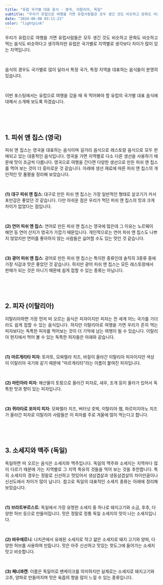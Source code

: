 ```yaml
---
title: "유럽 국가별 대표 음식 - 영국, 이탈리아, 독일"
subtitle: "우리가 유럽으로 여행을 가면 유럽사람들은 모두 생긴 것도 비슷하고 문화도 비슷하고 먹는 음식도 비슷하다고 생각하지만 유럽은 국가별로 지역별로 생각보다 차이가 많이 있는 지역입니다.음식의 경우도 국가별로 많이 달라서 특정 국가, 특정 지역을 대표하는 음식들이 분명히 있습니다. 유럽으로 여행을 갔을 때 꼭 먹어봐야 할 유럽의 국가별 대표 음식에 대해서 소개하는 글입니다."
date: "2024-06-08 03:11:22"
color: "lightpink"
---
```



<p style="text-align: justify;" data-ke-size="size16">우리가 유럽으로 여행을 가면 유럽사람들은 모두 생긴 것도 비슷하고 문화도 비슷하고 먹는 음식도 비슷하다고 생각하지만 유럽은 국가별로 지역별로 생각보다 차이가 많이 있는 지역입니다.</p>
<p style="text-align: justify;" data-ke-size="size16"><br></p>
<p style="text-align: justify;" data-ke-size="size16">음식의 경우도 국가별로 많이 달라서 특정 국가, 특정 지역을 대표하는 음식들이 분명히 있습니다.</p>
<p style="text-align: justify;" data-ke-size="size16"><br></p>
<p style="text-align: justify;" data-ke-size="size16">이번 포스팅에서는 유럽으로 여행을 갔을 때 꼭 먹어봐야 할 유럽의 국가별 대표 음식에 대해서 소개해 보도록 하겠습니다.</p>
<p style="text-align: justify;" data-ke-size="size16"><br></p>
<p style="text-align: justify;" data-ke-size="size16"><br></p>
<h2 style="text-align: justify;" data-ke-size="size26"><b>1. 피쉬 앤 칩스 (영국)</b></h2>
<p style="text-align: justify;" data-ke-size="size16">피쉬 앤 칩스는 영국을 대표하는 음식이며 길거리 음식으로 레스토랑 음식으로 모두 판매되고 있는 대중적인 음식입니다. 영국을 가면 지역별로 다소 다른 생선을 사용하기 때문에 맛이 조금씩 다릅니다. 영국으로 여행을 간다면 다양한 생선으로 만든 피쉬 앤 칩스를 먹어 보는 것이 더 흥미로운 것 같습니다. 아래에 생선 재료에 따른 피쉬 앤 칩스의 개인적인 맛 품평을 정리해 보았습니다.</p>
<p style="text-align: justify;" data-ke-size="size16"><br></p>
<p data-ke-size="size16"><b>(1) 대구 피쉬 앤 칩스</b>: 대구로 만든 피쉬 앤 칩스는 가장 일반적인 형태로 살코기가 커서 포만감은 좋았던 것 같습니다. 다만 아쉬운 점은 우리가 먹던 피쉬 앤 칩스의 맛과 크게 차이가 없었다는 점입니다.</p>
<p data-ke-size="size16"><br></p>
<p data-ke-size="size16"><b>(2) 연어 피쉬 앤 칩스</b>: 연어로 만든 피쉬 앤 칩스는 영국에 많은데 그 이유는 노르웨이 해안 등 연어 산지가 영국가 가깝기 때문입니다. 개인적으로는 연어 피쉬 앤 칩스도 나쁘지 않았지만 연어를 좋아하지 않는 사람들은 싫어할 수도 있는 맛인 것 같습니다.</p>
<p data-ke-size="size16"><br></p>
<p data-ke-size="size16"><b>(3) 광어 피쉬 앤 칩스</b>: 광어로 만든 피쉬 앤 칩스는 특이한 종류인데 솔직히 3종류 중에 가장 식감과 맛은 좋았던 것 같습니다. 하지만 광어 피쉬 앤 칩스는 모든 레스토랑에서 판매가 되는 것은 아니기 때문에 쉽게 접할 수 있는 종류는 아닙니다.</p>
<p style="text-align: justify;" data-ke-size="size16"><br></p>
<p style="text-align: justify;" data-ke-size="size16"><br></p>
<h2 style="text-align: justify;" data-ke-size="size26"><b>2. 피자 (이탈리아)</b></h2>
<p style="text-align: justify;" data-ke-size="size16">이탈리아하면 가장 먼저 떠 오르는 음식은 피자이지만 피자는 전 세계 어느 국가를 가더라도 쉽게 접할 수 있는 음식입니다. 하지만 이탈리아로 여행을 가면 우리가 흔히 먹는 피자보다는 독특한 피자를 먹어보는 것이 더 기억에 남는 여행이 될 수 있습니다. 이탈리아 현지에서 먹어 볼 수 있는 독특한 피자들은 아래와 같습니다.</p>
<p style="text-align: justify;" data-ke-size="size16"><br></p>
<p data-ke-size="size16"><b>(1) 마르게리타 피자</b>: 토마토, 모짜렐라 치즈, 바질이 올라간 이탈리아 피자이지만 색상이 이탈리아 국기와 같기 때문에 "마르게리타"라는 이름이 붙여진 피자입니다.</p>
<p data-ke-size="size16"><br></p>
<p data-ke-size="size16"><b>(2) 마린아라 피자</b>: 해산물이 토핑으로 올라간 피자로, 새우, 조개 등이 올라가 있어서 독특한 맛과 향이 있는 피자입니다.</p>
<p data-ke-size="size16"><br></p>
<p data-ke-size="size16"><b>(3) 퀴라타로 포마지 피자</b>: 모짜렐라 치즈, 버터넛 호박, 이탈리아 햄, 파르미지아노 치즈가 올라간 피자로 이탈리아 사람들은 이 피자를 주로 겨울에 많이 먹는다고 합니다.</p>
<p style="text-align: justify;" data-ke-size="size16"><br></p>
<p style="text-align: justify;" data-ke-size="size16"><br></p>
<h2 style="text-align: justify;" data-ke-size="size26"><b>3. 소세지와 맥주 (독일)</b></h2>
<p style="text-align: justify;" data-ke-size="size16">독일하면 떠 오르는 음식은 소세지와 맥주입니다. 독일의 맥주와 소세지는 지역마다 많이 다르기 때문에 가는 지역별로 그 지역 특유의 것들을 먹어 보는 것을 추천합니다. 특히 소세지의 경우는 정말로 신선하고 맛있어서 생삼겹살과 냉동삼겹살의 차이만큼이나 신선도에서 차이가 많이 납니다. 참고로 독일의 대표적인 소세지 종류는 아래에 정리해 보았습니다.</p>
<p style="text-align: justify;" data-ke-size="size16"><br></p>
<p data-ke-size="size16"><b>(1) 브라트부르스트</b>: 독일에서 가장 유명한 소세지 중 하나로 돼지고기와 소금, 후추, 다양한 허브 등으로 만들어집니다. 맛은 정말로 정통 독일 소세지의 맛이 나는 소세지입니다.</p>
<p data-ke-size="size16"><br></p>
<p data-ke-size="size16"><b>(2) 바우에르니</b>: 나치콘에서 유래된 소세지로 작고 얇은 소세지로 돼지 고기와 양파, 다양한 허브를 사용하여 만듭니다. 맛은 아주 신선하고 맛있는 핫도그에 들어가는 소세지 맛고 비슷합니다.</p>
<p data-ke-size="size16"><br></p>
<p data-ke-size="size16"><b>(3) 페너콰켄</b>: 이름은 독일어로 팬케이크를 의미하지만 실제로는 소세지로 돼지고기와 고추, 양파로 만들어지며 맛은 육즙의 향을 많이 느낄 수 있는 종류입니다.</p>
<p style="text-align: justify;" data-ke-size="size16"><br></p>